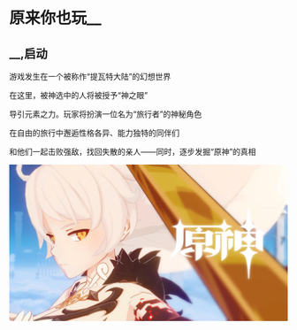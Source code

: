 # 原来你也玩__
## __,启动

游戏发生在一个被称作“提瓦特大陆”的幻想世界

在这里，被神选中的人将被授予“神之眼”

导引元素之力。玩家将扮演一位名为“旅行者”的神秘角色

在自由的旅行中邂逅性格各异、能力独特的同伴们

和他们一起击败强敌，找回失散的亲人——同时，逐步发掘“原神”的真相

![Alt text](<P ONE-1.jpg>)